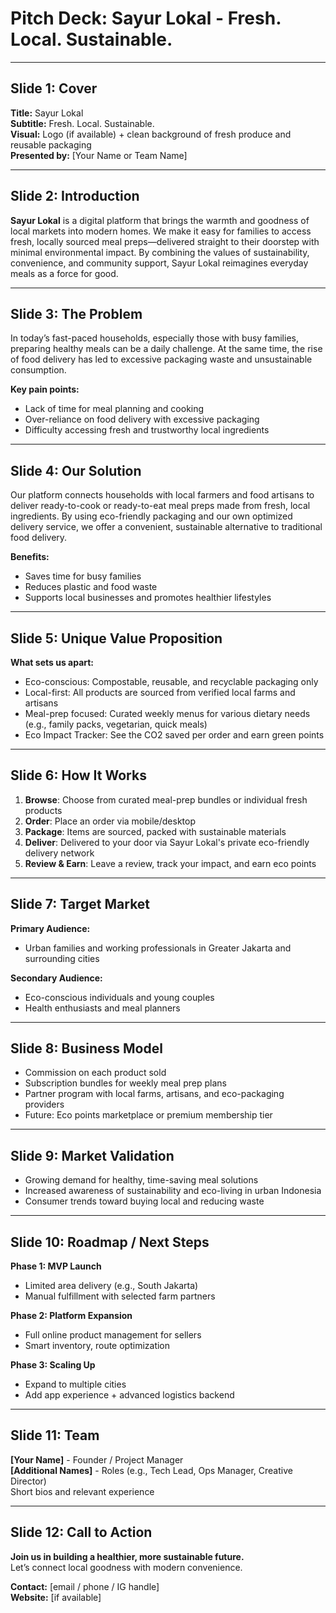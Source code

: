 # Pitch Deck: Sayur Lokal - Fresh. Local. Sustainable.

---

## Slide 1: Cover
**Title:** Sayur Lokal  
**Subtitle:** Fresh. Local. Sustainable.  
**Visual:** Logo (if available) + clean background of fresh produce and reusable packaging  
**Presented by:** [Your Name or Team Name]

---

## Slide 2: Introduction
**Sayur Lokal** is a digital platform that brings the warmth and goodness of local markets into modern homes. We make it easy for families to access fresh, locally sourced meal preps—delivered straight to their doorstep with minimal environmental impact. By combining the values of sustainability, convenience, and community support, Sayur Lokal reimagines everyday meals as a force for good.

---

## Slide 3: The Problem
In today’s fast-paced households, especially those with busy families, preparing healthy meals can be a daily challenge. At the same time, the rise of food delivery has led to excessive packaging waste and unsustainable consumption.

**Key pain points:**
- Lack of time for meal planning and cooking
- Over-reliance on food delivery with excessive packaging
- Difficulty accessing fresh and trustworthy local ingredients

---

## Slide 4: Our Solution
Our platform connects households with local farmers and food artisans to deliver ready-to-cook or ready-to-eat meal preps made from fresh, local ingredients. By using eco-friendly packaging and our own optimized delivery service, we offer a convenient, sustainable alternative to traditional food delivery.

**Benefits:**
- Saves time for busy families  
- Reduces plastic and food waste  
- Supports local businesses and promotes healthier lifestyles

---

## Slide 5: Unique Value Proposition
**What sets us apart:**
- Eco-conscious: Compostable, reusable, and recyclable packaging only  
- Local-first: All products are sourced from verified local farms and artisans  
- Meal-prep focused: Curated weekly menus for various dietary needs (e.g., family packs, vegetarian, quick meals)  
- Eco Impact Tracker: See the CO2 saved per order and earn green points

---

## Slide 6: How It Works
1. **Browse**: Choose from curated meal-prep bundles or individual fresh products  
2. **Order**: Place an order via mobile/desktop  
3. **Package**: Items are sourced, packed with sustainable materials  
4. **Deliver**: Delivered to your door via Sayur Lokal's private eco-friendly delivery network  
5. **Review & Earn**: Leave a review, track your impact, and earn eco points

---

## Slide 7: Target Market
**Primary Audience:**
- Urban families and working professionals in Greater Jakarta and surrounding cities

**Secondary Audience:**
- Eco-conscious individuals and young couples  
- Health enthusiasts and meal planners

---

## Slide 8: Business Model
- Commission on each product sold  
- Subscription bundles for weekly meal prep plans  
- Partner program with local farms, artisans, and eco-packaging providers  
- Future: Eco points marketplace or premium membership tier

---

## Slide 9: Market Validation
- Growing demand for healthy, time-saving meal solutions  
- Increased awareness of sustainability and eco-living in urban Indonesia  
- Consumer trends toward buying local and reducing waste

---

## Slide 10: Roadmap / Next Steps
**Phase 1: MVP Launch**  
- Limited area delivery (e.g., South Jakarta)  
- Manual fulfillment with selected farm partners  

**Phase 2: Platform Expansion**  
- Full online product management for sellers  
- Smart inventory, route optimization  

**Phase 3: Scaling Up**  
- Expand to multiple cities  
- Add app experience + advanced logistics backend

---

## Slide 11: Team
**[Your Name]** - Founder / Project Manager  
**[Additional Names]** - Roles (e.g., Tech Lead, Ops Manager, Creative Director)  
Short bios and relevant experience

---

## Slide 12: Call to Action
**Join us in building a healthier, more sustainable future.**  
Let’s connect local goodness with modern convenience.  

**Contact:** [email / phone / IG handle]  
**Website:** [if available]
